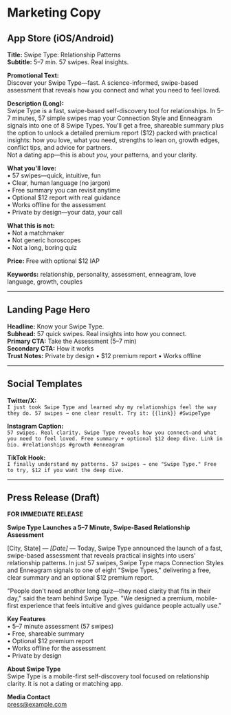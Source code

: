 # Marketing Copy

## App Store (iOS/Android)

**Title:** Swipe Type: Relationship Patterns  
**Subtitle:** 5–7 min. 57 swipes. Real insights.

**Promotional Text:**  
Discover your Swipe Type—fast. A science-informed, swipe-based assessment that reveals how you connect and what you need to feel loved.

**Description (Long):**  
Swipe Type is a fast, swipe-based self-discovery tool for relationships. In 5–7 minutes, 57 simple swipes map your Connection Style and Enneagram signals into one of 8 Swipe Types. You'll get a free, shareable summary plus the option to unlock a detailed premium report ($12) packed with practical insights: how you love, what you need, strengths to lean on, growth edges, conflict tips, and advice for partners.  
Not a dating app—this is about *you*, your patterns, and your clarity.

**What you'll love:**  
• 57 swipes—quick, intuitive, fun  
• Clear, human language (no jargon)  
• Free summary you can revisit anytime  
• Optional $12 report with real guidance  
• Works offline for the assessment  
• Private by design—your data, your call

**What this is not:**  
• Not a matchmaker  
• Not generic horoscopes  
• Not a long, boring quiz

**Price:** Free with optional $12 IAP

**Keywords:** relationship, personality, assessment, enneagram, love language, growth, couples

---

## Landing Page Hero

**Headline:** Know your Swipe Type.  
**Subhead:** 57 quick swipes. Real insights into how you connect.  
**Primary CTA:** Take the Assessment (5–7 min)  
**Secondary CTA:** How it works  
**Trust Notes:** Private by design • $12 premium report • Works offline

---

## Social Templates

**Twitter/X:**  
`I just took Swipe Type and learned why my relationships feel the way they do. 57 swipes → one clear result. Try it: {{link}} #SwipeType`

**Instagram Caption:**  
`57 swipes. Real clarity. Swipe Type reveals how you connect—and what you need to feel loved. Free summary + optional $12 deep dive. Link in bio. #relationships #growth #enneagram`

**TikTok Hook:**  
`I finally understand my patterns. 57 swipes → one "Swipe Type." Free to try, $12 if you want the deep dive.`

---

## Press Release (Draft)

**FOR IMMEDIATE RELEASE**

**Swipe Type Launches a 5–7 Minute, Swipe-Based Relationship Assessment**  

[City, State] — *[Date]* — Today, Swipe Type announced the launch of a fast, swipe-based assessment that reveals practical insights into users' relationship patterns. In just 57 swipes, Swipe Type maps Connection Styles and Enneagram signals to one of eight "Swipe Types," delivering a free, clear summary and an optional $12 premium report.

"People don't need another long quiz—they need clarity that fits in their day," said the team behind Swipe Type. "We designed a premium, mobile-first experience that feels intuitive and gives guidance people actually use."

**Key Features**  
• 5–7 minute assessment (57 swipes)  
• Free, shareable summary  
• Optional $12 premium report  
• Works offline for the assessment  
• Private by design

**About Swipe Type**  
Swipe Type is a mobile-first self-discovery tool focused on relationship clarity. It is not a dating or matching app.

**Media Contact**  
press@example.com
